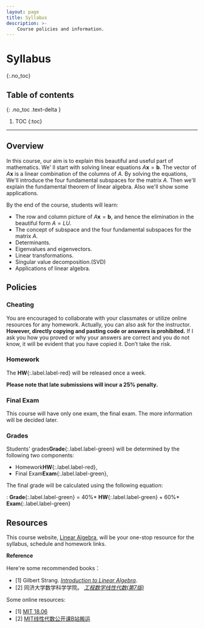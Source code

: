 ```yaml
---
layout: page
title: Syllabus
description: >-
    Course policies and information.
---
```


# Syllabus
{:.no_toc}

## Table of contents
{: .no_toc .text-delta }

1. TOC
{:toc}

---
## Overview

In this course, our aim is to explain this beautiful and useful part of mathematics. We' ll start with solving linear equations $A\mathbf{x}=\mathbf{b}$. The vector of $A\mathbf{x}$ is a linear combination of the columns of $A$. By solving the equations, We'll introduce the four fundamental subspaces for the matrix $A$. Then we'll explain the fundamental theorem of linear algebra. Also we'll show some applications.

By the end of the course, students will learn:
-  The row and column picture of $A\mathbf{x}=\mathbf{b}$, and hence the elimination in the beautiful form $A=LU$.
-  The concept of subspace and the four fundamental subspaces for the matrix $A$. 
-  Determinants.
-  Eigenvalues and eigenvectors.
-  Linear transformations.
-  Singular value decomposition.(SVD)
-  Applications of linear algebra.


## Policies

### Cheating

You are encouraged to collaborate with your classmates or utilize online resources for any homework. Actually, you can also ask for the instructor. **However, directly copying and pasting code or answers is prohibited.** If I ask you how you proved or  why your answers are correct 
and you do not know, it will be evident that you have copied it. Don’t take the risk. 

### Homework

The **HW**{:.label.label-red} will be released once a week. 

**Please note that late submissions will incur a 25% penalty.**

### Final Exam

This course will have only one exam, the final exam. The more information will be decided later.

### Grades

Students' grades**Grade**{:.label.label-green} will be determined by the following  two components:
-  Homework**HW**{:.label.label-red},
-  Final Exam**Exam**{:.label.label-green},


The final grade will be calculated using the following equation:

: **Grade**{:.label.label-green} = 40%* **HW**{:.label.label-green} +  60%* **Exam**{:.label.label-green} 
## Resources

This course website, [Linear Algebra](../), will be your one-stop resource for the syllabus, schedule and homework links. 




**Reference**

Here're some recommended books：

- [1]  Gilbert Strang.  [*Introduction to Linear Algebra*](https://math.mit.edu/~gs/linearalgebra/ila5/indexila5.html).
- [2]  同济大学数学科学学院。 [*工程数学线性代数(第7版)*](https://book.douban.com/subject/36351492/)

Some online resources:

- [1] [MIT 18.06](https://web.mit.edu/18.06/www/)
- [2] [MIT线性代数公开课B站搬运](https://www.bilibili.com/video/BV16Z4y1U7oU/?spm_id_from=333.999.0.0&vd_source=6f21dba12428862912661fb9503ccfcb)